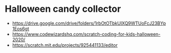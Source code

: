 # Halloween candy collector

- https://drive.google.com/drive/folders/1rbOtOTbkUlXQ9WTUoFcJ23BYp1Eos6gt
- https://www.codewizardshq.com/scratch-coding-for-kids-halloween-2020/
- https://scratch.mit.edu/projects/925441133/editor
